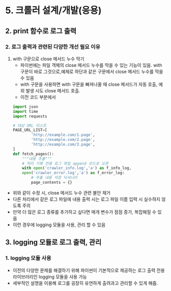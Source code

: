 # 5. 크롤러 설계/개발(응용)
## 2. print 함수로 로그 출력
### 2. 로그 출력과 관련된 다양한 개선 필요 이유
1. with 구문으로 close 메서드 누수 막기
   - 파이썬에는 파일 객체의 close 메서드 누수를 막을 수 있는 기능이 있음. with 구문이 바로 그것으로,예제로 하단과 같은 구문에서 close 메서드 누수를 막을 수 있음
   - with 구문을 사용하면 with 구문을 빠져나올 때 close 메서드가 자동 호출, 예외 발생 시도 close 메서드 호출.
   - 이전 코드 부분에서
    ```python
    import json
    import time
    import requests

    # 대상 URL 리스트
    PAGE_URL_LIST=[
            'http://example.com/1.page',
            'http://example.com/2.page',
            'http://example.com/3.page',
    ]
    def fetch_pages():
        """내용 추출"""
        # 처리 기록 전용 로그 파일 append 모드로 오픈
        with open('crawler_info.log','a') as f_info_log, 
        open('crawler_error.log','a') as f_error_log:
            # 추출 내용 저장 딕셔너리
            page_contents = {}
    ```
  - 위와 같이 수정 시, close 메서드 누수 관련 불안 제거
  - 다른 처리에서 같은 로그 파일에 내용 출력 시는 로그 파일 이름 입력 시 실수하지 않도록 주의
  - 만약 더 많은 로그 종류를 추가하고 싶다면 매개 변수가 점점 증가, 복잡해질 수 있음
  - 이런 경우에 logging 모듈을 사용, 관리 할 수 있음
## 3. logging 모듈로 로그 출력, 관리
### 1. logging 모듈 사용
   - 이전의 다양한 문제를 해결하기 위해 파이썬이 기본적으로 제공하는 로그 출력 전용 라이브러리인 logging 모듈을 사용 가능
   - 세부적인 설명을 이용해 로그를 굉장히 유연하게 출려과고 관리할 수 있게 해줌.